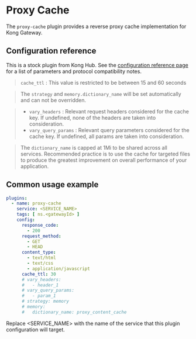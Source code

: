 # Proxy Cache

The `proxy-cache` plugin provides a reverse proxy cache implementation for Kong Gateway.

## Configuration reference

This is a stock plugin from Kong Hub. See the [configuration reference page](https://docs.konghq.com/hub/kong-inc/proxy-cache/configuration/)
for a list of parameters and protocol compatibility notes.

> `cache_ttl` : This value is restricted to be between 15 and 60 seconds

> The `strategy` and `memory.dictionary_name` will be set automatically and can
> not be overridden.

> - `vary_headers` : Relevant request headers considered for the cache key. If
>   undefined, none of the headers are taken into consideration.
> - `vary_query_params` : Relevant query parameters considered for the cache
>   key. If undefined, all params are taken into consideration.

> The `dictionary_name` is capped at 1Mi to be shared across all services.
> Recommended practice is to use the cache for targeted files to produce the
> greatest improvement on overall performance of your application.

## Common usage example

```yaml
plugins:
  - name: proxy-cache
    service: <SERVICE_NAME>
    tags: [ ns.<gatewayId> ]
    config:
      response_code:
        - 200
      request_method:
        - GET
        - HEAD
      content_type:
        - text/html
        - text/css
        - application/javascript
      cache_ttl: 30
      # vary_headers:
      #   - header_1
      # vary_query_params:
      #   - param_1
      # strategy: memory
      # memory:
      #   dictionary_name: proxy_content_cache
```

Replace <SERVICE_NAME> with the name of the service that this plugin
configuration will target.
